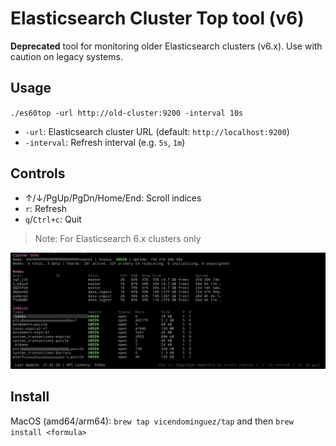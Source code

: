 # Elasticsearch Cluster Top tool (v6)

**Deprecated** tool for monitoring older Elasticsearch clusters (v6.x). Use with caution on legacy systems.

## Usage
`./es60top -url http://old-cluster:9200 -interval 10s`

- `-url`: Elasticsearch cluster URL (default: `http://localhost:9200`)
- `-interval`: Refresh interval (e.g. `5s`, `1m`)

## Controls
- ↑/↓/PgUp/PgDn/Home/End: Scroll indices
- `r`: Refresh
- `q`/`Ctrl+c`: Quit

> Note: For Elasticsearch 6.x clusters only

![screenshot-es](/images/screenshot-es.png)

## Install

MacOS  (amd64/arm64): `brew tap vicendominguez/tap` and then `brew install <formula>`
